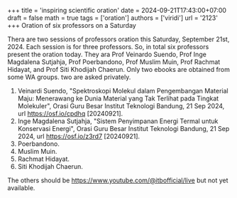 +++
title = 'inspiring scientific oration'
date = 2024-09-21T17:43:00+07:00
draft = false
math = true
tags = ['oration']
authors = ['viridi']
url = '2123'
+++
Oration of six professors on a Saturday<!--more-->

Thera are two sessions of professors oration this Saturday, September 21st, 2024. Each session is for three professors. So, in total six professors present the oration today. They ara Prof Veinardo Suendo, Prof Inge Magdalena Sutjahja, Prof Poerbandono, Prof Muslim Muin, Prof Rachmat Hidayat, and Prof Siti Khodijah Chaerun. Only two ebooks are obtained from some WA groups. two are asked privately.

1. Veinardi Suendo, "Spektroskopi Molekul dalam Pengembangan Material Maju: Menerawang ke Dunia Material yang Tak Terlihat pada Tingkat Molekuler", Orasi Guru Besar Institut Teknologi Bandung, 21 Sep 2024, url https://osf.io/cpdhq [20240921].
2. Inge Magdalena Sutjahja, "Sistem Penyimpanan Energi Termal untuk Konservasi Energi", Orasi Guru Besar Institut Teknologi Bandung, 21 Sep 2024, url https://osf.io/z3rd7 [20240921].
3. Poerbandono.
4. Muslim Muin.
5. Rachmat Hidayat.
6. Siti Khodijah Chaerun.

The others should be https://www.youtube.com/@itbofficial/live but not yet available.
